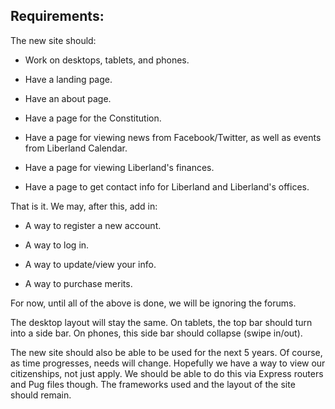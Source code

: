 ## Requirements:

The new site should:

- Work on desktops, tablets, and phones.

- Have a landing page.

- Have an about page.

- Have a page for the Constitution.

- Have a page for viewing news from Facebook/Twitter, as well as events from Liberland Calendar.

- Have a page for viewing Liberland's finances.

- Have a page to get contact info for Liberland and Liberland's offices.

That is it. We may, after this, add in:

- A way to register a new account.

- A way to log in.

- A way to update/view your info.

- A way to purchase merits.

For now, until all of the above is done, we will be ignoring the forums.

The desktop layout will stay the same. On tablets, the top bar should turn into a side bar. On phones, this side bar should collapse (swipe in/out).

The new site should also be able to be used for the next 5 years. Of course, as time progresses, needs will change. Hopefully we have a way to view our citizenships, not just apply. We should be able to do this via Express routers and Pug files though. The frameworks used and the layout of the site should remain.
